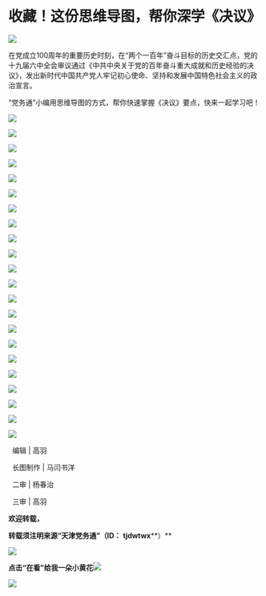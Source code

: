 # 收藏！这份思维导图，帮你深学《决议》
![](https://mmbiz.qpic.cn/mmbiz_gif/OYPONib7Xt26KibQT2lILpVptZB2gUUA6ibYickzFEDKtk8U8RsiaTky549icFsh7kShafZrr5bicr481hvHMPxUnWtpg/640?wx_fmt=gif)

在党成立100周年的重要历史时刻，在“两个一百年”奋斗目标的历史交汇点，党的十九届六中全会审议通过《中共中央关于党的百年奋斗重大成就和历史经验的决议》，发出新时代中国共产党人牢记初心使命、坚持和发展中国特色社会主义的政治宣言。

“党务通”小编用思维导图的方式，帮你快速掌握《决议》要点，快来一起学习吧！

![](https://mmbiz.qpic.cn/mmbiz_jpg/OYPONib7Xt24HmGfNKQicntItUVTBSem7EAdalt3fVtJPia5Qomz3OrzHPvE5o9Im1ic2tmLN9P0fxeOEeroiaQu6MQ/640?wx_fmt=jpeg)

![](https://mmbiz.qpic.cn/mmbiz_jpg/OYPONib7Xt24HmGfNKQicntItUVTBSem7EicMcA9jODN0Fm9FrGRTkyXWXTre9Y4ickn5ib9ib0dCaIvxF9WqGafO8Gw/640?wx_fmt=jpeg)

![](https://mmbiz.qpic.cn/mmbiz_jpg/OYPONib7Xt24HmGfNKQicntItUVTBSem7EmKWLde293fIQWV5u6t2fsuD3b85aA55swu2tiaUAyE7nIU6QZliajUMg/640?wx_fmt=jpeg)

![](https://mmbiz.qpic.cn/mmbiz_jpg/OYPONib7Xt24HmGfNKQicntItUVTBSem7EqcwojgEXa01AVUGHCeI8dnYjtoLdvAiaPZsdDyicEHReDyiaJBBJgsPow/640?wx_fmt=jpeg)

![](https://mmbiz.qpic.cn/mmbiz_jpg/OYPONib7Xt24HmGfNKQicntItUVTBSem7EKuj6ZySiaSvc6mqqVbic2c2Ic9AJ6jOfY8oURQ4GrjMpTEknjFpIPXNQ/640?wx_fmt=jpeg)

![](https://mmbiz.qpic.cn/mmbiz_jpg/OYPONib7Xt24HmGfNKQicntItUVTBSem7E0k1jsx7NC0aIbwTtQIESR7m9F5HFYczYicjicolnkWibiaUN0FTczWNKhg/640?wx_fmt=jpeg)

![](https://mmbiz.qpic.cn/mmbiz_jpg/OYPONib7Xt24HmGfNKQicntItUVTBSem7Etqia5ytBcAuuCkcSjVpCHuw1lEdKb2L6fDKdfo7fZmSZ9iaDmqaRIxtQ/640?wx_fmt=jpeg)

![](https://mmbiz.qpic.cn/mmbiz_jpg/OYPONib7Xt24HmGfNKQicntItUVTBSem7EgOb2Y7BR4iceibEnbkDqnWDHpZ5SwBQzzFKPAcnDEbIVcK33Y34lXAqQ/640?wx_fmt=jpeg)

![](https://mmbiz.qpic.cn/mmbiz_jpg/OYPONib7Xt24HmGfNKQicntItUVTBSem7E3TRPK0ADBmgKlHMuYk3A3jdLKOjJzRGUMhiaHtVUJLodeOZpYMve3ZA/640?wx_fmt=jpeg)

![](https://mmbiz.qpic.cn/mmbiz_jpg/OYPONib7Xt24HmGfNKQicntItUVTBSem7EoczI7KiaRBokyHLicRYYoZCibdR8F8soLBW7wM54yDTIuCOjzsC92aU3g/640?wx_fmt=jpeg)

![](https://mmbiz.qpic.cn/mmbiz_jpg/OYPONib7Xt24HmGfNKQicntItUVTBSem7EmwibNwHcWmUzxicmA03R8kk4PkfpayWBnCqZX5hgDSypPl8R5JibhYSUA/640?wx_fmt=jpeg)

![](https://mmbiz.qpic.cn/mmbiz_jpg/OYPONib7Xt24HmGfNKQicntItUVTBSem7EdXiaY9IbVy5oCuVMe49NYWhkI0kXQRM7Dibh1esO8sTWneTibibcUrtACA/640?wx_fmt=jpeg)

![](https://mmbiz.qpic.cn/mmbiz_jpg/OYPONib7Xt24HmGfNKQicntItUVTBSem7EWZq07HCpJsmic857UT98p2Kyr5AFfYANH9hjasuMjP2HbucD9kNs4pQ/640?wx_fmt=jpeg)

![](https://mmbiz.qpic.cn/mmbiz_jpg/OYPONib7Xt24HmGfNKQicntItUVTBSem7EibjiaJ1icYH6w0F9iaRGoibvGwJ1lKcnwfdBj38MMS5U3O3fibINJficTypzw/640?wx_fmt=jpeg)

![](https://mmbiz.qpic.cn/mmbiz_jpg/OYPONib7Xt24HmGfNKQicntItUVTBSem7EjhEQ7yxZxkKz9icYnLjC3Oedwrm6wfdqaXXSzX43rHTLibzaXiaYiag5ow/640?wx_fmt=jpeg)

![](https://mmbiz.qpic.cn/mmbiz_jpg/OYPONib7Xt24HmGfNKQicntItUVTBSem7EzWxgJoQR6owtte2YOwicmUw5m81MHY5pskaqiausLw1VlPzxqkgiauibcg/640?wx_fmt=jpeg)

![](https://mmbiz.qpic.cn/mmbiz_jpg/OYPONib7Xt24HmGfNKQicntItUVTBSem7EhkTcw3qFPEmNlWHicC06jPhrWuluMtfdbnTvEGzT5AX97Iqib0Yyn5qw/640?wx_fmt=jpeg)

![](https://mmbiz.qpic.cn/mmbiz_jpg/OYPONib7Xt24HmGfNKQicntItUVTBSem7EicUWdxaSkMsacot7ibHLuic24zsT2njxicicZQoicCVhsFeIbbbrd4vLk7JA/640?wx_fmt=jpeg)

![](https://mmbiz.qpic.cn/mmbiz_jpg/OYPONib7Xt24HmGfNKQicntItUVTBSem7EWBAdo4DSHj0Js05uLpJaTaQIL7o8lNyr1RX9EAHMe8hUxIhBWEKcrQ/640?wx_fmt=jpeg)

![](https://mmbiz.qpic.cn/mmbiz_jpg/OYPONib7Xt24HmGfNKQicntItUVTBSem7E5PrSicSwx4ibDDh8bsnHlmRhutI9MIp8Bb3icA0rianjEW9lP18yibTjvGQ/640?wx_fmt=jpeg)

![](https://mmbiz.qpic.cn/mmbiz_jpg/OYPONib7Xt24HmGfNKQicntItUVTBSem7EhrtT1uTyaQudZtcG4icACqNCibA9yZhRibSAQiaOn6Q1PT45yzibEd3LXyg/640?wx_fmt=jpeg)

![](https://mmbiz.qpic.cn/mmbiz_jpg/OYPONib7Xt27f50IogV4p7hAqphCQDGXNboV0h2yFZmaCZHPMuFd1s7WdnHmxXMZVM1oZfgrJIKBENn5y0FWZ3w/640?wx_fmt=jpeg)

  编辑 | 高羽

  长图制作 | 马闫书洋

  二审 | 杨春治

  三审 | 高羽

**欢迎转载，**

**转载须注明来源“天津党务通”（ID：** **tjdwtwx****）**

![](https://mmbiz.qpic.cn/mmbiz_jpg/OYPONib7Xt26KibQT2lILpVptZB2gUUA6ibopG6fxgDTLibnKpjU2qDME3MSPfjvPw5A6lD7kHDoRvY4cjLT2MpLBA/640?wx_fmt=jpeg)

**点击“在看”给我一朵小黄花![](https://mmbiz.qpic.cn/mmbiz_gif/OYPONib7Xt25dYicXUichtLGZPjfNgiazLfZO1S8oIawvpnWczTC61nrZNicanOwAIdC8zNK9icJ16WONa4tSwuxIHqQ/640?wx_fmt=gif)**

![](https://mmbiz.qpic.cn/mmbiz_png/OYPONib7Xt25dYicXUichtLGZPjfNgiazLfZXbsNIpqr371XAViauibKAfywA4Fz94KltFWCFmS8W86qrncMwWS35Vcw/640?wx_fmt=png)